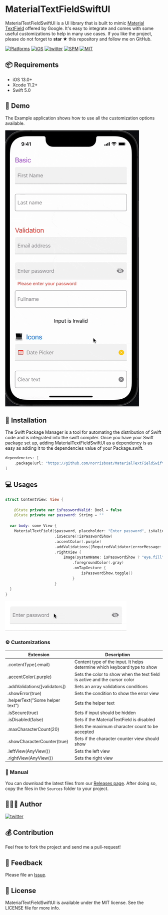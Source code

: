# MaterialTextFieldSwiftUI

  

MaterialTextFieldSwiftUI is a UI library that is built to mimic [Material TextField](https://material.io/components/text-fields/android#using-text-fields) offered by Google. It's easy to integrate and comes with some useful customizations to help in many use cases.
If you like the project, please do not forget to **star ★** this repository and follow me on GitHub.

[![Platforms](https://img.shields.io/badge/Platforms-iOS%20%7C%20macOS-blue?style=flat-square)](https://developer.apple.com/macOS)
[![iOS](https://img.shields.io/badge/iOS-15.0-blue.svg)](https://developer.apple.com/iOS)
[![twitter](https://img.shields.io/badge/twitter-@norrisboat-orange.svg?style=flat-square)](https://www.instagram.com/dev.fabula)
[![SPM](https://img.shields.io/badge/SPM-compatible-red?style=flat-square)](https://developer.apple.com/documentation/swift_packages/package/)
[![MIT](https://img.shields.io/badge/licenses-MIT-red.svg)](https://opensource.org/licenses/MIT)  


## 📦 Requirements

- iOS 13.0+
- Xcode 11.2+
- Swift 5.0

##  📸 Demo

The Example application shows how to use all the customization options available.

![Demo](https://github.com/norrisboat/MaterialTextFieldSwiftUI/blob/main/Media/demo.gif)

## 💾 Installation

The Swift Package Manager is a tool for automating the distribution of Swift code and is integrated into the swift compiler. Once you have your Swift package set up, adding MaterialTextFieldSwiftUI as a dependency is as easy as adding it to the dependencies value of your Package.swift.

```swift
dependencies: [
    .package(url: "https://github.com/norrisboat/MaterialTextFieldSwiftUI.git", .branch("main"))
]
```

## 💻 Usages

```swift
struct ContentView: View {
  
    @State private var isPasswordValid: Bool = false
    @State private var password: String = ""
    
  var body: some View {
    MaterialTextField($password, placeholder: "Enter password", isValid: $isPasswordValid)
                      .isSecure(!isPasswordShow)
                      .accentColor(.purple)
                      .addValidations([RequiredValidator(errorMessage: "Please enter your password")])
                      .rightView {
                          Image(systemName: isPasswordShow ? "eye.fill" : "eye.slash.fill")
                              .foregroundColor(.gray)
                              .onTapGesture {
                                  isPasswordShow.toggle()
                              }
                      }
  }
}
```

![Password Demo](https://github.com/norrisboat/MaterialTextFieldSwiftUI/blob/main/Media/password-sample.gif)

### ⚙️ Customizations

| Extension                       | Description                                                  |
| ------------------------------- | ------------------------------------------------------------ |
| .contentType(.email)            | Content type of the input. It helps determine which keyboard type to show |
| .accentColor(.purple)           | Sets the color to show when the text field is active and the cursor color |
| .addValidations([validators])   | Sets an array validations conditions                         |
| .showError(true)                | Sets the condition to show the error view                    |
| .helperText("Some helper text") | Sets the helper text                                         |
| .isSecure(true)                 | Sets if input should be hidden                               |
| .isDisabled(false)              | Sets if the MaterialTextField is disabled                    |
| .maxCharacterCount(20)          | Sets the maximum character count to be accepted              |
| .showCharacterCounter(true)     | Sets if the character counter view should show               |
| .leftView(AnyView())            | Sets the left view                                           |
| .rightView(AnyView())           | Sets the right view                                          |



### 📘 Manual

You can download the latest files from our [Releases page](https://github.com/norrisboat/MaterialTextFieldSwiftUI/releases). After doing so, copy the files in the `Sources` folder to your project.


## 🙋🏻‍♂️ Author

[![twitter](https://img.shields.io/badge/twitter-@norrisboat-orange.svg?style=flat-square)](https://twitter.com/norrisboat)

## 💰 Contribution

Feel free to fork the project and send me a pull-request! 

## 📝 Feedback

Please file an [Issue](https://github.com/norrisboat/MaterialTextFieldSwiftUI/issues).

## 📜 License

MaterialTextFieldSwiftUI is available under the MIT license. See the LICENSE file for more info.
